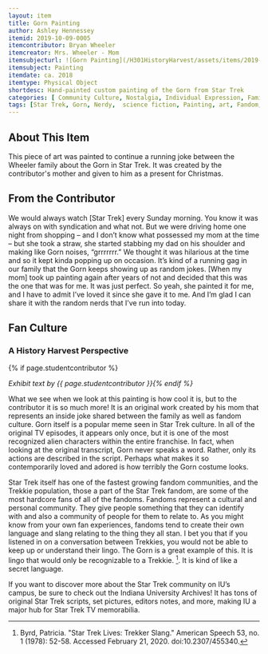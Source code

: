 ```yaml
---
layout: item
title: Gorn Painting
author: Ashley Hennessey
itemid: 2019-10-09-0005
itemcontributor: Bryan Wheeler
itemcreator: Mrs. Wheeler - Mom
itemsubjecturl: ![Gorn Painting](/H301HistoryHarvest/assets/items/2019-10-09-0005_thumb.png)!
itemsubject: Painting
itemdate: ca. 2018
itemtype: Physical Object
shortdesc: Hand-painted custom painting of the Gorn from Star Trek 
categories: [ Community Culture, Nostalgia, Individual Expression, Family Ties, Fandom]
tags: [Star Trek, Gorn, Nerdy,  science fiction, Painting, art, Fandom, funny, christmas ]
---
```


## About This Item

This piece of art was painted to continue a running joke between the Wheeler family about the Gorn in Star Trek. It was created by the contributor's mother and given to him as a present for Christmas. 

## From the Contributor

<p class=blockquote style=’font-size:115%;’>We would always watch [Star Trek] every Sunday morning. You know it was always on with syndication and what not. But we were driving home one night from shopping – and I don’t know what possessed my mom at the time –  but she took a straw, she started stabbing my dad on his shoulder and making like Gorn noises, “grrrrrrr.” We thought it was hilarious at the time and so it kept kinda popping up on occasion. It’s kind of a running gag in our family that the Gorn keeps showing up as random jokes. [When my mom]  took up painting again after years of not and decided that this was the one that was for me. It was just perfect. So yeah, she painted it for me, and I have to admit I’ve loved it since she gave it to me. And I’m glad I can share it with the random nerds that I’ve run into today.</p>

## Fan Culture
### A History Harvest Perspective
{% if page.studentcontributor %}

*Exhibit text by {{ page.studentcontributor }}{% endif %}*

What we see when we look at this painting is how cool it is, but to the contributor it is so much more! It is an original work created by his mom that represents an inside joke shared between the family as well as fandom culture. Gorn itself is a popular meme seen in Star Trek culture. In all of the original TV episodes, it appears only once, but it is one of the most recognized alien characters within the entire franchise. In fact, when looking at the original transcript, Gorn never speaks a word. Rather, only its actions are described in the script. Perhaps what makes it so contemporarily loved and adored is how terribly the Gorn costume looks. 

Star Trek itself has one of the fastest growing fandom communities, and the Trekkie population, those a part of the Star Trek fandom, are some of the most hardcore fans of all of the fandoms. Fandoms represent a cultural and personal community. They give people something that they can identify with and also a community of people for them to relate to. As you might know from your own fan experiences, fandoms tend to create their own language and slang relating to the thing they all stan. I bet you that if you listened in on a conversation between Trekkies, you would not be able to keep up or understand their lingo. The Gorn is a great example of this. It is lingo that would only be recognizable to a Trekkie. [^1]. It is kind of like a secret language. 

If you want to discover more about the Star Trek community on IU’s campus, be sure to check out the Indiana University Archives! It has tons of original Star Trek scripts, set pictures, editors notes, and more, making IU a major hub for Star Trek TV memorabilia. 

[^1]: Byrd, Patricia. "Star Trek Lives: Trekker Slang." American Speech 53, no. 1 (1978): 52-58. Accessed February 21, 2020. doi:10.2307/455340.
